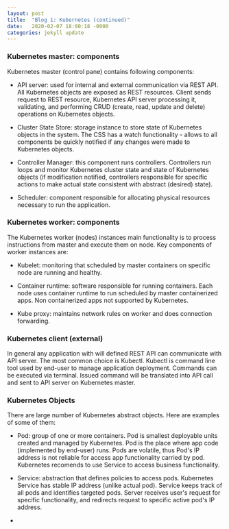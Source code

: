 ```yaml
---
layout: post
title:  "Blog 1: Kubernetes (continued)"
date:   2020-02-07 18:00:18 -0000
categories: jekyll update
---
```


<h3>Kubernetes master: components</h3>

Kubernetes master (control pane) contains following components:

- API server: used for internal and external communication via REST API. All Kubernetes objects are exposed as REST resources. Client sends request to REST resource, Kubernetes API server processing it, validating, and performing CRUD (create, read, update and delete) operations on Kubernetes objects.

- Cluster State Store: storage instance to store state of Kubernetes objects in the system. The CSS has a watch functionality - allows to all components be quickly notified if any changes were made to Kubernetes objects.

- Controller Manager: this component runs controllers. Controllers run loops and monitor Kubernetes cluster state and state of Kubernetes objects (if modification notified, controllers responsible for specific actions to make actual state consistent with abstract (desired) state).

- Scheduler: component responsible for allocating physical resources necessary to run the application.

<h3>Kubernetes worker: components</h3>

The Kubernetes worker (nodes) instances main functionality is to process instructions from master and execute them on node. Key components of worker instances are:

- Kubelet: monitoring that scheduled by master containers on specific node are running and healthy.

- Container runtime: software responsible for running containers. Each node uses container runtime to run scheduled by master containerized apps. Non containerized apps not supported by Kubernetes.

- Kube proxy: maintains network rules on worker and does connection forwarding.

<h3>Kubernetes client (external)</h3>

In general any application with will defined REST API can communicate with API server. The most common choice is Kubectl. Kubectl is command line tool used by end-user to manage application deployment. Commands can be executed via terminal. Issued command will be translated into API call and sent to API server on Kubernetes master.

<h3>Kubernetes Objects</h3>

There are large number of Kubernetes abstract objects. Here are examples of some of them:

- Pod: group of one or more containers. Pod is smallest deployable units created and managed by Kubernetes. Pod is the place where app code (implemented by end-user) runs. Pods are volatile, thus Pod's IP address is not  reliable for access app functionality carried by pod. Kubernetes recomends to use Service to access business functionality.

- Service: abstraction that defines policies to access pods. Kubernetes Service has stable IP address (unlike actual pod). Service keeps track of all pods and identifies targeted pods. Server receives user's request for specific functionality, and redirects request to specific active pod's IP address.

- 





[jekyll-docs]: https://jekyllrb.com/docs/home
[jekyll-gh]:   https://github.com/jekyll/jekyll
[jekyll-talk]: https://talk.jekyllrb.com/

